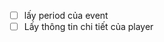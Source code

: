  - [ ] lấy period của event
 - [ ] Lấy thông tin chi tiết của player

<!--stackedit_data:
eyJoaXN0b3J5IjpbMTczNDA2MjU4OCw1MzQ2MDMxOTcsMTYyOT
YzMTE0N119
-->